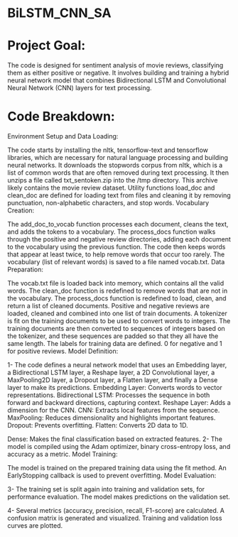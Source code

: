 # BiLSTM_CNN_SA

# Project Goal:

The code is designed for sentiment analysis of movie reviews, classifying them as either positive or negative. It involves building and training a hybrid neural network model that combines Bidirectional LSTM and Convolutional Neural Network (CNN) layers for text processing.

# Code Breakdown:

Environment Setup and Data Loading:

The code starts by installing the nltk, tensorflow-text and tensorflow libraries, which are necessary for natural language processing and building neural networks.
It downloads the stopwords corpus from nltk, which is a list of common words that are often removed during text processing.
It then unzips a file called txt_sentoken.zip into the /tmp directory. This archive likely contains the movie review dataset.
Utility functions load_doc and clean_doc are defined for loading text from files and cleaning it by removing punctuation, non-alphabetic characters, and stop words.
Vocabulary Creation:

The add_doc_to_vocab function processes each document, cleans the text, and adds the tokens to a vocabulary.
The process_docs function walks through the positive and negative review directories, adding each document to the vocabulary using the previous function.
The code then keeps words that appear at least twice, to help remove words that occur too rarely.
The vocabulary (list of relevant words) is saved to a file named vocab.txt.
Data Preparation:

The vocab.txt file is loaded back into memory, which contains all the valid words.
The clean_doc function is redefined to remove words that are not in the vocabulary.
The process_docs function is redefined to load, clean, and return a list of cleaned documents.
Positive and negative reviews are loaded, cleaned and combined into one list of train documents.
A tokenizer is fit on the training documents to be used to convert words to integers.
The training documents are then converted to sequences of integers based on the tokenizer, and these sequences are padded so that they all have the same length.
The labels for training data are defined. 0 for negative and 1 for positive reviews.
Model Definition:

1- The code defines a neural network model that uses an Embedding layer, a Bidirectional LSTM layer, a Reshape layer, a 2D Convolutional layer, a MaxPooling2D layer, a Dropout layer, a Flatten layer, and finally a Dense layer to make its predictions.
Embedding Layer: Converts words to vector representations.
Bidirectional LSTM: Processes the sequence in both forward and backward directions, capturing context.
Reshape Layer: Adds a dimension for the CNN.
CNN: Extracts local features from the sequence.
MaxPooling: Reduces dimensionality and highlights important features.
Dropout: Prevents overfitting.
Flatten: Converts 2D data to 1D.

Dense: Makes the final classification based on extracted features.
2- The model is compiled using the Adam optimizer, binary cross-entropy loss, and accuracy as a metric.
Model Training:

The model is trained on the prepared training data using the fit method.
An EarlyStopping callback is used to prevent overfitting.
Model Evaluation:

3- The training set is split again into training and validation sets, for performance evaluation.
The model makes predictions on the validation set.

4- Several metrics (accuracy, precision, recall, F1-score) are calculated.
A confusion matrix is generated and visualized.
Training and validation loss curves are plotted.



